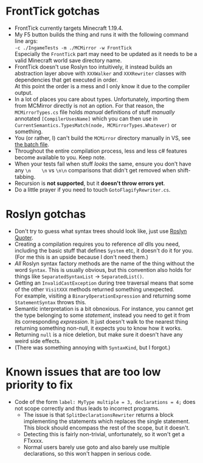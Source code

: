 FrontTick gotchas
=================
- FrontTick currently targets Minecraft 1.19.4.
- My F5 button builds the thing and runs it with the following command line args:  
  `-c ./IngameTests -m ./MCMirror -w FrontTick`  
  Especially the `FrontTick` part may need to be updated as it needs to be a valid Minecraft world save directory name.
- FrontTick doesn't use Roslyn too intuitively, it instead builds an abstraction layer above with `XXXWalker` and `XXXRewriter` classes with dependencies that get executed in order.  
  At this point the order is a mess and I only know it due to the compiler output.
- In a lot of places you care about types. Unfortunately, importing them from MCMirror directly is not an option. For that reason, the `MCMirrorTypes.cs` file holds *manual* definitions of stuff *manually* annotated `[CompilerUsesName]` which you can then use in `CurrentSemantics.TypesMatch(node, MCMirrorTypes.Whatever)` or something.
- You (or rather, I) can't build the `MCMirror` directory manually in VS, see [the batch file](./Compiler/mcmirror_to_dll.bat).
- Throughout the entire compilation process, less and less c# features become available to you. Keep note.
- When your tests fail when stuff *looks* the same, ensure you don't have any `\n    \n` vs `\n\n` comparisons that didn't get removed when shift-tabbing.
- Recursion is **not supported**, but it **doesn't throw errors yet**.
- Do a little prayer if you need to touch `GotoFlagifyRewriter.cs`.

Roslyn gotchas
==============
- Don't try to guess what syntax trees should look like, just use [Roslyn Quoter](roslynquoter.azurewebsites.net).
- Creating a compilation requires you to reference *all* dlls you need, including the basic stuff that defines `System` etc, it doesn't do it for you.  
  (For me this is an upside because I don't need them.)
- *All* Roslyn syntax factory methods are the name of the thing without the word `Syntax`. This is usually obvious, but this convention also holds for things like `SeparatedSyntaxList` → `SeparatedList()`.
- Getting an `InvalidCastException` during tree traversal means that some of the other `VisitXXX` methods returned something unexpected.  
  For example, visiting a `BinaryOperationExpression` and returning some `StatementSyntax` throws this.
- Semantic interpretation is a bit obnoxious. For instance, you cannot get the type belonging to some *statement*, instead you need to get it from its corresponding *expression*. It just doesn't walk to the nearest thing returning something non-null, it expects you to know how it works.
- Returning `null` is a nice deletion, but make sure it doesn't have any weird side effects. 
- (There was something annoying with `SyntaxKind`, but I forgot.)

Known issues that are too low priority to fix
=============================================
- Code of the form `label: MyType multiple = 3, declarations = 4;` does not scope correctly and thus leads to incorrect programs.
  - The issue is that `SplitDeclarationsRewriter` returns a block implementing the statements which replaces the single statement. This block should encompass the rest of the scope, but it doesn't.
  - Detecting this is fairly non-trivial, unfortunately, so it won't get a FTxxxx.
  - Normal users barely use goto and also barely use multiple declarations, so this won't happen in serious code.